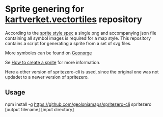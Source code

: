 # Sprite genering for [kartverket.vectortiles](https://github.com/kartverket/kartverket.vectortiles) repository

According to the [sprite style spec](https://docs.mapbox.com/mapbox-gl-js/style-spec/sprite/) a single png and accompanying json file containing all symbol images is required for a map style. This repository contains a script for generating a sprite from a set of svg files.

More symboles can be found on [Geonorge](https://register.geonorge.no/register/symbol)


Se [How to create a sprite](https://support.maptiler.com/i643-own-map-icons-sprites) for more information.

Here a other version of spritezero-cli is used, since the original one was not updadet to a newer version of spritezero.

## Usage

npm install -g https://github.com/geoloniamaps/spritezero-cli
spritezero [output filename] [input directory]

